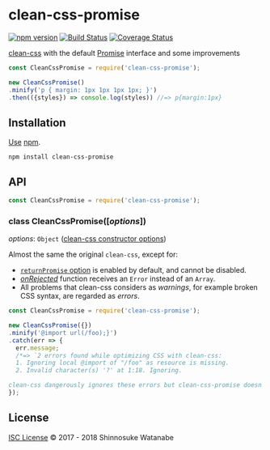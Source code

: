 # clean-css-promise

[![npm version](https://img.shields.io/npm/v/clean-css-promise.svg)](https://www.npmjs.com/package/clean-css-promise)
[![Build Status](https://travis-ci.org/shinnn/clean-css-promise.svg?branch=master)](https://travis-ci.org/shinnn/clean-css-promise)
[![Coverage Status](https://img.shields.io/coveralls/shinnn/clean-css-promise.svg)](https://coveralls.io/github/shinnn/clean-css-promise?branch=master)

[clean-css](https://github.com/jakubpawlowicz/clean-css) with the default [Promise](https://developer.mozilla.org/docs/Mozilla/JavaScript_code_modules/Promise.jsm/Promise) interface and some improvements

```javascript
const CleanCssPromise = require('clean-css-promise');

new CleanCssPromise()
.minify('p { margin: 1px 1px 1px 1px; }')
.then(({styles}) => console.log(styles)) //=> p{margin:1px}
```

## Installation

[Use](https://docs.npmjs.com/cli/install) [npm](https://docs.npmjs.com/getting-started/what-is-npm).

```
npm install clean-css-promise
```

## API

```javascript
const CleanCssPromise = require('clean-css-promise');
```

### class CleanCssPromise([*options*])

*options*: `Object` ([clean-css constructor options](https://github.com/jakubpawlowicz/clean-css#constructor-options))  

Almost the same the original `clean-css`, except for:

* [`returnPromise` option](https://github.com/jakubpawlowicz/clean-css#promise-interface) is enabled by default, and cannot be disabled.
* [*onRejected*](https://developer.mozilla.org/en-US/docs/Web/JavaScript/Reference/Global_Objects/Promise/then#Parameters) function receives an `Error` instead of an `Array`.
* All problems that clean-css considers as *warnings*, for example broken CSS syntax, are regarded as *errors*.

```javascript
const CleanCssPromise = require('clean-css-promise');

new CleanCssPromise({})
.minify('@import url(/foo);}')
.catch(err => {
  err.message;
  /*=> `2 errors found while optimizing CSS with clean-css:
  1. Ignoring local @import of "/foo" as resource is missing.
  2. Invalid character(s) '?' at 1:18. Ignoring.

clean-css dangerously ignores these errors but clean-css-promise doesn't, because it's much more reasonable to update the CSS to fix all problems than to pretend that you didn't see the errors.` */
});
```

## License

[ISC License](./LICENSE) © 2017 - 2018 Shinnosuke Watanabe
